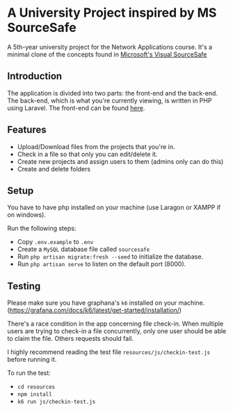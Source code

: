 # A University Project inspired by MS SourceSafe

A 5th-year university project for the Network Applications course. It's a minimal clone of the concepts found in [Microsoft's Visual SourceSafe](https://en.wikipedia.org/wiki/Microsoft_Visual_SourceSafe)

## Introduction

The application is divided into two parts: the front-end and the back-end. The back-end, which is what you're currently viewing, is written in PHP using Laravel. The front-end can be found [here](https://github.com/IyadAlanssary/Source-Safe).

## Features

-   Upload/Download files from the projects that you're in.
-   Check in a file so that only you can edit/delete it.
-   Create new projects and assign users to them (admins only can do this)
-   Create and delete folders

## Setup

You have to have php installed on your machine (use Laragon or XAMPP if on windows).

Run the following steps:

-   Copy `.env.example` to `.env`
-   Create a `MySQL` database file called `sourcesafe`
-   Run `php artisan migrate:fresh --seed` to initialize the database.
-   Run `php artisan serve` to listen on the default port (8000).

## Testing

Please make sure you have graphana's `k6` installed on your machine. (https://grafana.com/docs/k6/latest/get-started/installation/)

There's a race condition in the app concerning file check-in. When multiple users are trying to check-in a file concurrently, only one user should be able to claim the file. Others requests should fail.

I highly recommend reading the test file `resources/js/checkin-test.js` before running it.

To run the test:

-   `cd resources`
-   `npm install`
-   `k6 run js/checkin-test.js`
